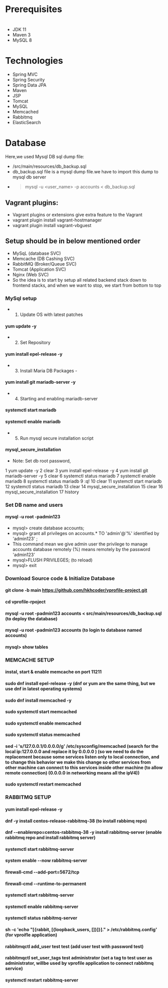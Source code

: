 # Prerequisites
#
- JDK 11 
- Maven 3 
- MySQL 8

# Technologies 
- Spring MVC
- Spring Security
- Spring Data JPA
- Maven
- JSP
- Tomcat
- MySQL
- Memcached
- Rabbitmq
- ElasticSearch
# Database
Here,we used Mysql DB 
sql dump file:
- /src/main/resources/db_backup.sql
- db_backup.sql file is a mysql dump file.we have to import this dump to mysql db server
- > mysql -u <user_name> -p accounts < db_backup.sql



<!-- My code -->
## Vagrant plugins:
- Vagrant plugins or extensions give extra feature to the Vagrant
- vagrant plugin install  vagrant-hostmanager
- vagrant plugin install  vagrant-vbguest




## Setup should be in below mentioned order
- MySqL (database SVC)
- Memcache (DB Cashing SVC)
- RabbitMQ (Broker/Queue SVC)
- Tomcat (Application SVC)
- Nginx (Web SVC)
- So the idea is to start by setup all related backend stack down to frontend stacks, and when we want to stop, we start from bottom to top

### MySql setup
- 1) Update OS with latest patches 
#### yum update -y

- 2) Set Repository
####  yum install epel-release -y

- 3) Install Maria DB Packages - 
#### yum install git mariadb-server -y

- 4) Starting and enabling mariadb-server
#### systemctl start mariadb
#### systemctl enable mariadb

- 5) Run mysql secure installation script
#### mysql_secure_installation
- Note: Set db root password, 

 1  yum update -y
    2  clear
    3  yum install epel-release -y
    4  yum install git mariadb-server -y 
    5  clear
    6  systemctl status mariadb
    7  systemctl enable  mariadb
    8  systemctl status mariadb
    9  :q!
   10  clear
   11  systemctl start  mariadb
   12  systemctl status mariadb
   13  clear
   14  mysql_secure_installation
   15  clear
   16  mysql_secure_installation
   17  history

### Set DB name and users
#### mysql -u root -padmin123
- mysql> create database accounts;
- mysql> grant all privileges on accounts.* TO 'admin'@'%' identified by 'admin123' ;
- This command mean we give admin user the privilege to manage accounts database remotely (%) means remotely by the password 'admin123' 
- mysql>FLUSH PRIVILEGES; (to reload)
- mysql> exit

### Download Source code & Initialize Database
#### git clone -b main https://github.com/hkhcoder/vprofile-project.git
#### cd vprofile-rpoject
#### mysql -u root -padmin123 accounts < src/main/resources/db_backup.sql (to deploy the database)
#### mysql -u root -padmin123 accounts (to login to database named accounts)
#### mysql> show tables




### MEMCACHE SETUP
#### instal, start & enable memcache on port 11211
#### sudo dnf install epel-release -y  (dnf or yum are the same thing, but we use dnf in latest operating systems)
#### sudo dnf install memcached -y
#### sudo systemctl start memcached 
#### sudo systemctl enable memcached
#### sudo systemctl status memcached
#### sed -i 's/127.0.0.1/0.0.0.0/g' /etc/sysconfig/memcached (search for the local ip:127.0.0.0 and replace it by 0.0.0.0 ) (so we need to do the replacement because some services listen only to local connection, and to change this behavior we make this change so other services from other machine can connect to this services inside other machine (to allow remote connection) (0.0.0.0 in networking means all the ipV4))
#### sudo systemctl restart memcached


### RABBITMQ SETUP
#### yum install epel-release -y 
#### dnf -y install centos-release-rabbitmq-38 (to install rabbimq repo)
#### dnf --enablerepo=centos-rabbitmq-38 -y install rabbitmq-server (enable rabbitmq repo and install rabbitmq server)
#### systemctl start rabbitmq-server
#### system enable --now rabbitmq-server

#### firewall-cmd --add-port=5672/tcp
#### firewall-cmd --runtime-to-permanent

#### systemctl start rabbitmq-server
#### systemctl enable rabbitmq-server
#### systemctl status rabbitmq-server

#### sh -c 'echo "[{rabbit, [{loopback_users, []}]}]." > /etc/rabbitmq.config' (for vproifle application)
#### rabbitmqctl add_user test test (add user test with password test)
#### rabbitmqctl set_user_tags test administrator (set a tag to test user as administrator, willbe used by vprofile application to connect rabbitmq service)
#### systemctl restart rabbitmq-server
